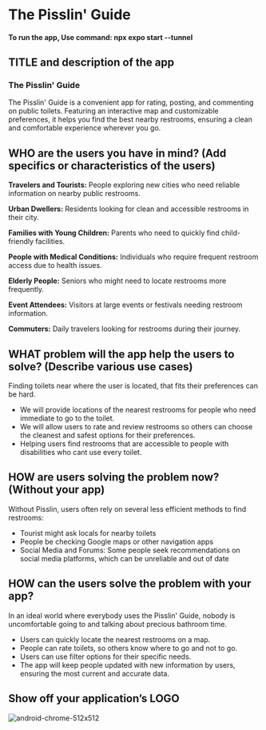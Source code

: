 ﻿# The Pisslin' Guide

#### To run the app, Use command: npx expo start --tunnel

## TITLE and description of the app
### The Pisslin' Guide
The Pisslin' Guide is a convenient app for rating, posting, and commenting on public toilets. Featuring an interactive map and customizable preferences, it helps you find the best nearby restrooms, ensuring a clean and comfortable experience wherever you go.

## WHO are the users you have in mind? (Add specifics or characteristics of the users)
**Travelers and Tourists:** People exploring new cities who need reliable information on nearby public restrooms.

**Urban Dwellers:** Residents looking for clean and accessible restrooms in their city.

**Families with Young Children:** Parents who need to quickly find child-friendly facilities.

**People with Medical Conditions:** Individuals who require frequent restroom access due to health issues.

**Elderly People:** Seniors who might need to locate restrooms more frequently.

**Event Attendees:** Visitors at large events or festivals needing restroom information.

**Commuters:** Daily travelers looking for restrooms during their journey.

## WHAT problem will the app help the users to solve? (Describe various use cases)
Finding toilets near where the user is located, that fits their preferences can be hard. 
- We will provide locations of the nearest restrooms for people who need immediate to go to the toilet. 
- We will allow users to rate and review restrooms so others can choose the cleanest and safest options for their preferences. 
- Helping users find restrooms that are accessible to people with disabilities who cant use every toilet.

## HOW are users solving the problem now? (Without your app)
Without Pisslin, users often rely on several less efficient methods to find restrooms:

- Tourist might ask locals for nearby toilets
- People be checking Google maps or other navigation apps 
- Social Media and Forums: Some people seek recommendations on social media platforms, which can be unreliable and out of date

## HOW can the users solve the problem with your app?
In an ideal world where everybody uses the Pisslin' Guide, nobody is uncomfortable going to and talking about precious bathroom time.

- Users can quickly locate the nearest restrooms on a map.
- People can rate toilets, so others know where to go and not to go.
- Users can use filter options for their specific needs.
- The app will keep people updated with new information by users, ensuring the most current and accurate data.


## Show off your application’s LOGO
![android-chrome-512x512](https://github.com/user-attachments/assets/4d6ee9bb-ea71-4a67-befb-4ab08bd436de)

